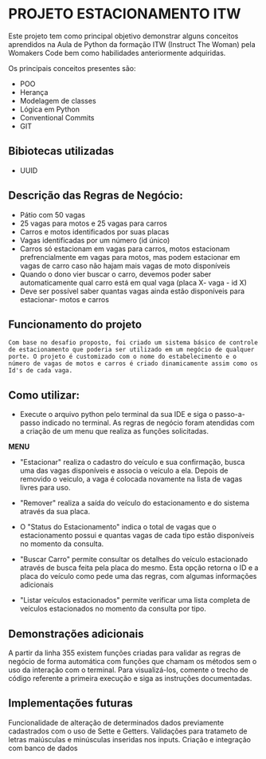 # PROJETO ESTACIONAMENTO ITW

Este projeto tem como principal objetivo demonstrar alguns conceitos aprendidos na Aula de Python da formação ITW (Instruct The Woman) pela Womakers Code bem como habilidades anteriormente adquiridas.

Os principais conceitos presentes são:

- POO
- Herança
- Modelagem de classes
- Lógica em Python
- Conventional Commits
- GIT

## Bibiotecas utilizadas

- UUID

## Descrição das Regras de Negócio:

- Pátio com 50 vagas
- 25 vagas para motos e 25 vagas para carros
- Carros e motos identificados por suas placas
- Vagas identificadas por um número (id único)
- Carros só estacionam em vagas para carros, motos estacionam prefrencialmente em vagas para motos, mas podem estacionar em vagas de carro caso não hajam mais vagas de moto disponíveis
- Quando o dono vier buscar o carro, devemos poder saber automaticamente qual carro está em qual vaga (placa X- vaga - id X)
- Deve ser possível saber quantas vagas ainda estão disponíveis para estacionar- motos e carros

## Funcionamento do projeto

    Com base no desafio proposto, foi criado um sistema básico de controle de estacionamento que poderia ser utilizado em um negócio de qualquer porte. O projeto é customizado com o nome do estabelecimento e o número de vagas de motos e carros é criado dinamicamente assim como os Id's de cada vaga.

## Como utilizar:

- Execute o arquivo python pelo terminal da sua IDE e siga o passo-a-passo indicado no terminal. As regras de negócio foram atendidas com a criação de um menu que realiza as funções solicitadas.

**MENU**

- "Estacionar" realiza o cadastro do veículo e sua confirmação, busca uma das vagas disponíveis e associa o veículo a ela. Depois de removido o veiculo, a vaga é colocada novamente na lista de vagas livres para uso.

- "Remover" realiza a saída do veículo do estacionamento e do sistema através da sua placa.

- O "Status do Estacionamento" indica o total de vagas que o estacionamento possui e quantas vagas de cada tipo estão disponíveis no momento da consulta.

- "Buscar Carro" permite consultar os detalhes do veículo estacionado através de busca feita pela placa do mesmo. Esta opção retorna o ID e a placa do veículo como pede uma das regras, com algumas informações adicionais

- "Listar veículos estacionados" permite verificar uma lista completa de veículos estacionados no momento da consulta por tipo.

## Demonstrações adicionais

A partir da linha 355 existem funções criadas para validar as regras de negócio de forma automática com funções que chamam os métodos sem o uso da interação com o terminal. Para visualizá-los, comente o trecho de código referente a primeira execução e siga as instruções documentadas.

## Implementações futuras

Funcionalidade de alteração de determinados dados previamente cadastrados com o uso de Sette e Getters.
Validações para tratameto de letras maiúsculas e minúsculas inseridas nos inputs.
Criação e integração com banco de dados
